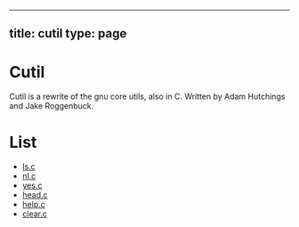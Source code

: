 
---
title: cutil
type: page
---
# Cutil
Cutil is a rewrite of the gnu core utils, also in C. Written by Adam Hutchings and Jake Roggenbuck.

# List
- [ls.c](src/ls.c)
- [nl.c](src/nl.c)
- [yes.c](src/yes.c)
- [head.c](src/head.c)
- [help.c](src/help.c)
- [clear.c](src/clear.c)
